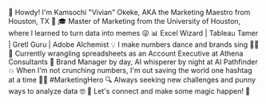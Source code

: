 👋 Howdy! I'm Kamsochi "Vivian" Okeke, AKA the Marketing Maestro from Houston, TX 🤠
🎓 Master of Marketing from the University of Houston, where I learned to turn data into memes 😜
📊 Excel Wizard | Tableau Tamer | Gretl Guru | Adobe Alchemist
💡 I make numbers dance and brands sing 🕺🎶
💼 Currently wrangling spreadsheets as an Account Executive at Athena Consultants
🤖 Brand Manager by day, AI whisperer by night at AI Pathfinder
💥 When I'm not crunching numbers, I'm out saving the world one hashtag at a time 🦸‍♀️ #MarketingHero
🔍 Always seeking new challenges and punny ways to analyze data 🤓
🌟 Let's connect and make some magic happen! 🚀
